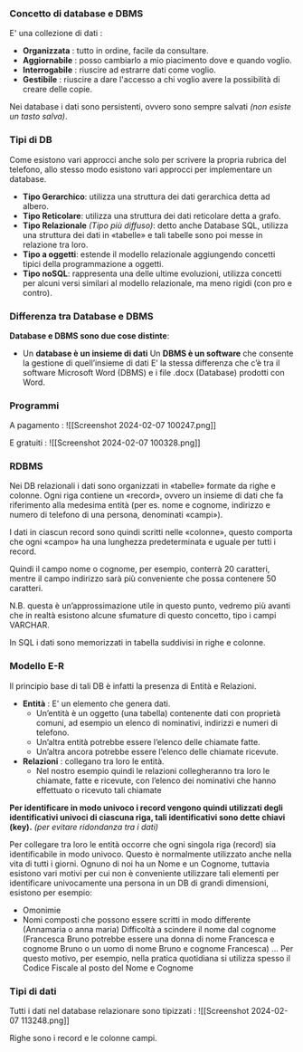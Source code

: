 ### Concetto di database e DBMS

E' una collezione di dati : 
- **Organizzata** : tutto in ordine, facile da consultare.
- **Aggiornabile** : posso cambiarlo a mio piacimento dove e quando voglio.
- **Interrogabile** : riuscire ad estrarre dati come voglio.
- **Gestibile** : riuscire a dare l'accesso a chi voglio avere la possibilità di creare delle copie.

Nei database i dati sono persistenti, ovvero sono sempre salvati *(non esiste un tasto salva)*.
### Tipi di DB

Come esistono vari approcci anche solo per scrivere la propria rubrica del telefono, allo stesso modo esistono vari approcci per implementare un database.
- **Tipo Gerarchico**: utilizza una struttura dei dati gerarchica detta ad albero.
- **Tipo Reticolare**: utilizza una struttura dei dati reticolare detta a grafo.
- **Tipo Relazionale** *(Tipo più diffuso)*: detto anche Database SQL, utilizza una struttura dei dati in «tabelle» e tali tabelle sono poi messe in relazione tra loro.
- **Tipo a oggetti**: estende il modello relazionale aggiungendo concetti tipici della programmazione a oggetti.
- **Tipo noSQL**: rappresenta una delle ultime evoluzioni, utilizza concetti per alcuni versi similari al modello relazionale, ma meno rigidi (con pro e contro).

### Differenza tra Database e DBMS

**Database e DBMS sono due cose distinte**:
- Un **database è un insieme di dati** Un **DBMS è un software** che consente la gestione di quell’insieme di dati
E’ la stessa differenza che c’è tra il software Microsoft Word (DBMS) e i
file .docx (Database) prodotti con Word.
### Programmi 

A pagamento : 
![[Screenshot 2024-02-07 100247.png]]

E gratuiti : 
![[Screenshot 2024-02-07 100328.png]]
### RDBMS

Nei DB relazionali i dati sono organizzati in «tabelle» formate da righe e colonne.
Ogni riga contiene un «record», ovvero un insieme di dati che fa riferimento alla medesima entità (per es. nome e cognome, indirizzo e numero di telefono di una persona, denominati «campi»). 

I dati in ciascun record sono quindi scritti nelle «colonne», questo comporta che ogni «campo» ha una lunghezza predeterminata e uguale per tutti i record.

Quindi il campo nome o cognome, per esempio, conterrà 20 caratteri, mentre il campo indirizzo sarà più conveniente che possa contenere 50 caratteri.

N.B. questa è un’approssimazione utile in questo punto, vedremo più avanti che in realtà esistono alcune sfumature di questo concetto, tipo i campi VARCHAR.

In SQL i dati sono memorizzati in tabella suddivisi in righe e colonne.
### Modello E-R

Il principio base di tali DB è infatti la presenza di Entità e Relazioni.
- **Entità** : E' un elemento che genera dati.
	- Un’entità è un oggetto (una tabella) contenente dati con proprietà comuni, ad esempio un elenco di nominativi, indirizzi e numeri di telefono. 
	- Un’altra entità potrebbe essere l’elenco delle chiamate fatte. 
	- Un’altra ancora potrebbe essere l’elenco delle chiamate ricevute.
- **Relazioni** : collegano tra loro le entità. 
	- Nel nostro esempio quindi le relazioni collegheranno tra loro le chiamate, fatte e ricevute, con l’elenco dei nominativi che hanno effettuato o ricevuto tali chiamate

**Per identificare in modo univoco i record vengono quindi utilizzati degli identificativi univoci di ciascuna riga, tali identificativi sono dette chiavi (key).** *(per evitare ridondanza tra i dati)*

Per collegare tra loro le entità occorre che ogni singola riga (record) sia identificabile in modo univoco. Questo è normalmente utilizzato anche nella vita di tutti i giorni.
Ognuno di noi ha un Nome e un Cognome, tuttavia esistono vari motivi per cui non è conveniente utilizzare tali elementi per identificare univocamente una persona in un DB di grandi dimensioni, esistono per esempio:
- Omonimie 
- Nomi composti che possono essere scritti in modo differente (Annamaria o anna maria) Difficoltà a scindere il nome dal cognome (Francesca Bruno potrebbe essere una donna di nome Francesca e cognome Bruno o un uomo di nome Bruno e cognome Francesca)
…
Per questo motivo, per esempio, nella pratica quotidiana si utilizza spesso il Codice Fiscale al posto del Nome e Cognome
### Tipi di dati

Tutti i dati nel database relazionare sono tipizzati : 
![[Screenshot 2024-02-07 113248.png]]

Righe sono i record e le colonne campi.